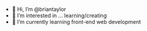- 👋 Hi, I’m @briantaylor
- 👀 I’m interested in ... learning/creating 
- 🌱 I’m currently learning front-end web development

<!---
briantaylorjr/briantaylorjr is a ✨ special ✨ repository because its `README.md` (this file) appears on your GitHub profile.
You can click the Preview link to take a look at your changes.
--->
